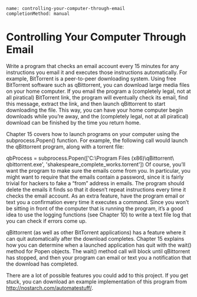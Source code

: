 ```ngMeta
name: controlling-your-computer-through-email
completionMethod: manual
```
# Controlling Your Computer Through Email
Write a program that checks an email account every 15 minutes for any instructions you email it and executes those instructions automatically. For example, BitTorrent is a peer-to-peer downloading system. Using free BitTorrent software such as qBittorrent, you can download large media files on your home computer. If you email the program a (completely legal, not at all piratical) BitTorrent link, the program will eventually check its email, find this message, extract the link, and then launch qBittorrent to start downloading the file. This way, you can have your home computer begin downloads while you’re away, and the (completely legal, not at all piratical) download can be finished by the time you return home.

Chapter 15 covers how to launch programs on your computer using the subprocess.Popen() function. For example, the following call would launch the qBittorrent program, along with a torrent file:


qbProcess = subprocess.Popen(['C:\\Program Files (x86)\\qBittorrent\\
qbittorrent.exe', 'shakespeare_complete_works.torrent'])
Of course, you’ll want the program to make sure the emails come from you. In particular, you might want to require that the emails contain a password, since it is fairly trivial for hackers to fake a “from” address in emails. The program should delete the emails it finds so that it doesn’t repeat instructions every time it checks the email account. As an extra feature, have the program email or text you a confirmation every time it executes a command. Since you won’t be sitting in front of the computer that is running the program, it’s a good idea to use the logging functions (see Chapter 10) to write a text file log that you can check if errors come up.

qBittorrent (as well as other BitTorrent applications) has a feature where it can quit automatically after the download completes. Chapter 15 explains how you can determine when a launched application has quit with the wait() method for Popen objects. The wait() method call will block until qBittorrent has stopped, and then your program can email or text you a notification that the download has completed.

There are a lot of possible features you could add to this project. If you get stuck, you can download an example implementation of this program from <span><a href="http://nostarch.com/automatestuff/">http://nostarch.com/automatestuff/</a></span>.

